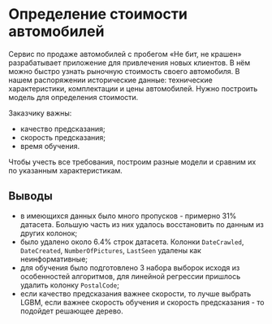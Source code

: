 # Определение стоимости автомобилей

Сервис по продаже автомобилей с пробегом «Не бит, не крашен» разрабатывает приложение для привлечения новых клиентов. В нём можно быстро узнать рыночную стоимость своего автомобиля. В нашем распоряжении исторические данные: технические характеристики, комплектации и цены автомобилей. Нужно построить модель для определения стоимости. 

Заказчику важны:

- качество предсказания;
- скорость предсказания;
- время обучения.

Чтобы учесть все требования, построим разные модели и сравним их по указанным характеристикам.

## Выводы

- в имеющихся данных было много пропусков - примерно 31% датасета. Большую часть из них удалось восстановить по данным из других колонок; 
 - было удалено около 6.4% строк датасета. Колонки `DateCrawled`, `DateCreated`, `NumberOfPictures`, `LastSeen` удалены как неинформативные;
 - для обучения было подготовлено 3 набора выборок исходя из особенностей алгоритмов, для линейной регрессии пришлось удалить колонку `PostalCode`;
 - если качество предсказания важнее скорости, то лучше выбрать LGBM, если важнее скорость обучения и скорость предсказания - то подойдет решающее дерево.

